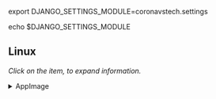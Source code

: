 export DJANGO_SETTINGS_MODULE=coronavstech.settings

echo $DJANGO_SETTINGS_MODULE  


## Linux

*Click on the item, to expand information.*

<details>
  <summary>AppImage</summary>

To use AppImages, make them executable and run them, no installation required.
```
$ chmod a+x ksnip*.AppImage
$ ./ksnip*.AppImage
```